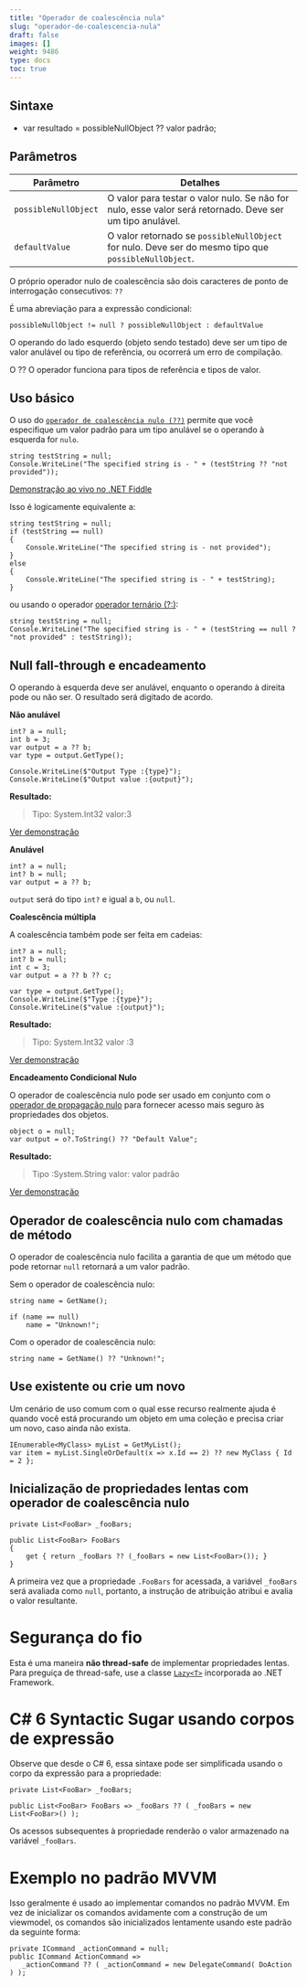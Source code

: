 ```yaml
---
title: "Operador de coalescência nula"
slug: "operador-de-coalescencia-nula"
draft: false
images: []
weight: 9486
type: docs
toc: true
---
```


## Sintaxe
- var resultado = possibleNullObject ?? valor padrão;

## Parâmetros
| Parâmetro | Detalhes |
| --------- | ------- |
| `possibleNullObject` | O valor para testar o valor nulo. Se não for nulo, esse valor será retornado. Deve ser um tipo anulável. |
| `defaultValue` | O valor retornado se `possibleNullObject` for nulo. Deve ser do mesmo tipo que `possibleNullObject`. |

O próprio operador nulo de coalescência são dois caracteres de ponto de interrogação consecutivos: `??`

É uma abreviação para a expressão condicional:

    possibleNullObject != null ? possibleNullObject : defaultValue

O operando do lado esquerdo (objeto sendo testado) deve ser um tipo de valor anulável ou tipo de referência, ou ocorrerá um erro de compilação.

O ?? O operador funciona para tipos de referência e tipos de valor.



## Uso básico
O uso do [`operador de coalescência nulo (??)`][2] permite que você especifique um valor padrão para um tipo anulável se o operando à esquerda for `nulo`.

    string testString = null;
    Console.WriteLine("The specified string is - " + (testString ?? "not provided"));

[Demonstração ao vivo no .NET Fiddle](https://dotnetfiddle.net/GNosPU)

Isso é logicamente equivalente a:

    string testString = null;
    if (testString == null)
    {
        Console.WriteLine("The specified string is - not provided");
    }
    else
    {
        Console.WriteLine("The specified string is - " + testString);
    }

ou usando o operador [operador ternário (?:)][1]:

    string testString = null;
    Console.WriteLine("The specified string is - " + (testString == null ? "not provided" : testString));


[1]: https://www.wikiod.com/pt/docs/c%23/18/operators/6029/ternary-operator#t=201610101110242934481
[2]: https://msdn.microsoft.com/en-us/library/ms173224.aspx

## Null fall-through e encadeamento
O operando à esquerda deve ser anulável, enquanto o operando à direita pode ou não ser. O resultado será digitado de acordo.

**Não anulável**

    int? a = null;
    int b = 3;
    var output = a ?? b;
    var type = output.GetType();  

    Console.WriteLine($"Output Type :{type}");
    Console.WriteLine($"Output value :{output}");

**Resultado:**
>Tipo: System.Int32
>valor:3

[Ver demonstração][1]

**Anulável**

    int? a = null;
    int? b = null;
    var output = a ?? b;

`output` será do tipo `int?` e igual a `b`, ou `null`.

**Coalescência múltipla**

A coalescência também pode ser feita em cadeias:

    int? a = null;
    int? b = null;
    int c = 3;
    var output = a ?? b ?? c;

    var type = output.GetType();    
    Console.WriteLine($"Type :{type}");
    Console.WriteLine($"value :{output}");

**Resultado:**
>Tipo: System.Int32
> valor :3

[Ver demonstração][2]

**Encadeamento Condicional Nulo**

O operador de coalescência nulo pode ser usado em conjunto com o [operador de propagação nulo][3] para fornecer acesso mais seguro às propriedades dos objetos.

    object o = null;
    var output = o?.ToString() ?? "Default Value";

**Resultado:**
>Tipo :System.String
>valor: valor padrão

[Ver demonstração][4]


[1]: https://dotnetfiddle.net/hKHOcN
[2]: https://dotnetfiddle.net/xC8Bmc
[3]: https://www.wikiod.com/pt/docs/c%23/24/c-sharp-6-0-features/51/null-propagation#t=201607280322338995462
[4]: https://dotnetfiddle.net/nk1QRn

## Operador de coalescência nulo com chamadas de método
O operador de coalescência nulo facilita a garantia de que um método que pode retornar `null` retornará a um valor padrão.

Sem o operador de coalescência nulo:

    string name = GetName();

    if (name == null)
        name = "Unknown!";

Com o operador de coalescência nulo:

    string name = GetName() ?? "Unknown!";


## Use existente ou crie um novo
Um cenário de uso comum com o qual esse recurso realmente ajuda é quando você está procurando um objeto em uma coleção e precisa criar um novo, caso ainda não exista.

    IEnumerable<MyClass> myList = GetMyList();
    var item = myList.SingleOrDefault(x => x.Id == 2) ?? new MyClass { Id = 2 };

## Inicialização de propriedades lentas com operador de coalescência nulo
    private List<FooBar> _fooBars;
    
    public List<FooBar> FooBars
    {
        get { return _fooBars ?? (_fooBars = new List<FooBar>()); }
    }

A primeira vez que a propriedade `.FooBars` for acessada, a variável `_fooBars` será avaliada como `null`, portanto, a instrução de atribuição atribui e avalia o valor resultante.

Segurança do fio
===
Esta é uma maneira **não thread-safe** de implementar propriedades lentas. Para preguiça de thread-safe, use a classe [`Lazy<T>`][1] incorporada ao .NET Framework.

C# 6 Syntactic Sugar usando corpos de expressão
====

Observe que desde o C# 6, essa sintaxe pode ser simplificada usando o corpo da expressão para a propriedade:

    private List<FooBar> _fooBars;
    
    public List<FooBar> FooBars => _fooBars ?? ( _fooBars = new List<FooBar>() );

Os acessos subsequentes à propriedade renderão o valor armazenado na variável `_fooBars`.

Exemplo no padrão MVVM
===

Isso geralmente é usado ao implementar comandos no padrão MVVM. Em vez de inicializar os comandos avidamente com a construção de um viewmodel, os comandos são inicializados lentamente usando este padrão da seguinte forma:

    private ICommand _actionCommand = null;
    public ICommand ActionCommand =>
       _actionCommand ?? ( _actionCommand = new DelegateCommand( DoAction ) );


[1]: https://www.wikiod.com/pt/docs/c%23/1192/singleton-implementation/6795/lazy-thread-safe-singleton-using-lazyt

